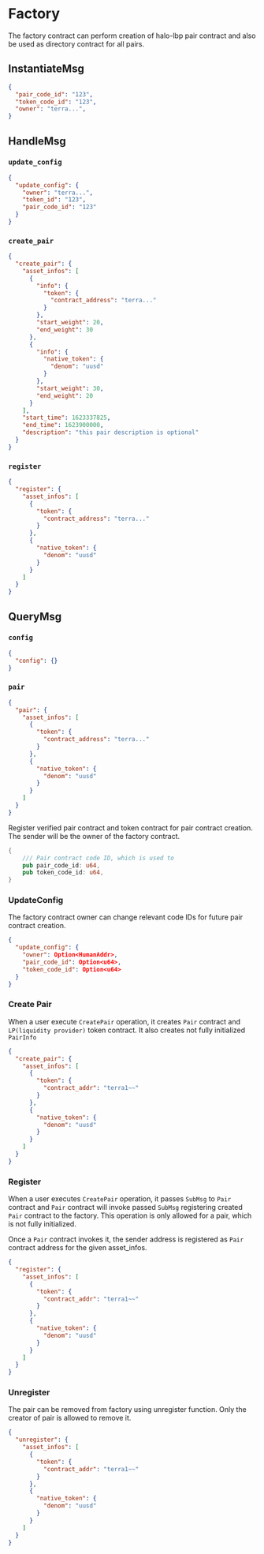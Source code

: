 # Factory

The factory contract can perform creation of halo-lbp pair contract and also be used as directory contract for all pairs.

## InstantiateMsg

```json
{
  "pair_code_id": "123",
  "token_code_id": "123",
  "owner": "terra...",
}
```

## HandleMsg

### `update_config`

```json
{
  "update_config": {
    "owner": "terra...",
    "token_id": "123",
    "pair_code_id": "123"
  }
}
```

### `create_pair`

```json
{
  "create_pair": {
    "asset_infos": [
      {
        "info": {
          "token": {
            "contract_address": "terra..."
          }
        },
        "start_weight": 20,
        "end_weight": 30
      },
      {
        "info": {
          "native_token": {
            "denom": "uusd"
          }
        },
        "start_weight": 30,
        "end_weight": 20
      }
    ],
    "start_time": 1623337825,
    "end_time": 1623900000,
    "description": "this pair description is optional"
  }
}
```

### `register`

```json
{
  "register": {
    "asset_infos": [
      {
        "token": {
          "contract_address": "terra..."
        }
      },
      {
        "native_token": {
          "denom": "uusd"
        }
      }
    ]
  }
}
```

## QueryMsg

### `config`

```json
{
  "config": {}
}
```

### `pair`

```json
{
  "pair": {
    "asset_infos": [
      {
        "token": {
          "contract_address": "terra..."
        }
      },
      {
        "native_token": {
          "denom": "uusd"
        }
      }
    ]
  }
}
```

Register verified pair contract and token contract for pair contract creation. The sender will be the owner of the factory contract.

```rust
{
    /// Pair contract code ID, which is used to
    pub pair_code_id: u64,
    pub token_code_id: u64,
}
```

### UpdateConfig

The factory contract owner can change relevant code IDs for future pair contract creation.

```json
{
  "update_config": {
    "owner": Option<HumanAddr>,
    "pair_code_id": Option<u64>,
    "token_code_id": Option<u64>
  }
}
```

### Create Pair

When a user execute `CreatePair` operation, it creates `Pair` contract and `LP(liquidity provider)` token contract. It also creates not fully initialized `PairInfo`

```json
{
  "create_pair": {
    "asset_infos": [
      {
        "token": {
          "contract_addr": "terra1~~"
        }
      },
      {
        "native_token": {
          "denom": "uusd"
        }
      }
    ]
  }
}
```

### Register

When a user executes `CreatePair` operation, it passes `SubMsg` to `Pair` contract and `Pair` contract will invoke passed `SubMsg` registering created `Pair` contract to the factory. This operation is only allowed for a pair, which is not fully initialized.

Once a `Pair` contract invokes it, the sender address is registered as `Pair` contract address for the given asset_infos.

```json
{
  "register": {
    "asset_infos": [
      {
        "token": {
          "contract_addr": "terra1~~"
        }
      },
      {
        "native_token": {
          "denom": "uusd"
        }
      }
    ]
  }
}
```

### Unregister

The pair can be removed from factory using unregister function. Only the creator of pair is allowed to remove it.

```json
{
  "unregister": {
    "asset_infos": [
      {
        "token": {
          "contract_addr": "terra1~~"
        }
      },
      {
        "native_token": {
          "denom": "uusd"
        }
      }
    ]
  }
}
```

